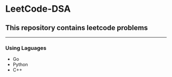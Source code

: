 <h1> LeetCode-DSA</h1>

<h2>This repository contains leetcode problems</h2>

---

<h3>Using Laguages </h3>

<ul>
<li>Go</li>
<li>Python</li>
<li>C++</li>
</ul>
